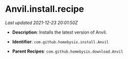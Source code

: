 # Anvil.install.recipe

_Last updated 2021-12-23 20:01:50Z_

- **Description**: Installs the latest version of Anvil.

- **Identifier**: `com.github.homebysix.install.Anvil`

- **Parent Recipes**: `com.github.homebysix.download.Anvil`

